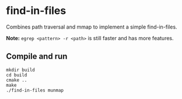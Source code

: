 # find-in-files

Combines path traversal and mmap to implement a simple find-in-files.

**Note:** `egrep <pattern> -r <path>` is still faster and has more features.

## Compile and run

    mkdir build
    cd build
    cmake ..
    make
    ./find-in-files munmap
